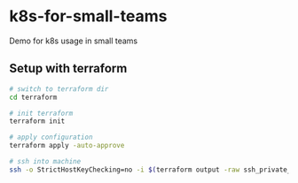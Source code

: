 # k8s-for-small-teams

Demo for k8s usage in small teams

## Setup with terraform

```bash
# switch to terraform dir
cd terraform

# init terraform
terraform init

# apply configuration
terraform apply -auto-approve

# ssh into machine
ssh -o StrictHostKeyChecking=no -i $(terraform output -raw ssh_private_key_file) $(terraform output -raw ssh_username)@$(terraform output -raw ssh_fqdn)
```
